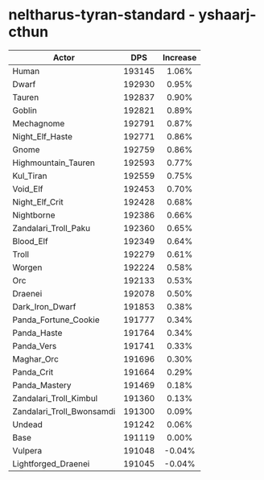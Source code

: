# neltharus-tyran-standard - yshaarj-cthun
| Actor | DPS | Increase |
|---|:---:|:---:|
|Human|193145|1.06%|
|Dwarf|192930|0.95%|
|Tauren|192837|0.90%|
|Goblin|192821|0.89%|
|Mechagnome|192791|0.87%|
|Night_Elf_Haste|192771|0.86%|
|Gnome|192759|0.86%|
|Highmountain_Tauren|192593|0.77%|
|Kul_Tiran|192559|0.75%|
|Void_Elf|192453|0.70%|
|Night_Elf_Crit|192428|0.68%|
|Nightborne|192386|0.66%|
|Zandalari_Troll_Paku|192360|0.65%|
|Blood_Elf|192349|0.64%|
|Troll|192279|0.61%|
|Worgen|192224|0.58%|
|Orc|192133|0.53%|
|Draenei|192078|0.50%|
|Dark_Iron_Dwarf|191853|0.38%|
|Panda_Fortune_Cookie|191777|0.34%|
|Panda_Haste|191764|0.34%|
|Panda_Vers|191741|0.33%|
|Maghar_Orc|191696|0.30%|
|Panda_Crit|191664|0.29%|
|Panda_Mastery|191469|0.18%|
|Zandalari_Troll_Kimbul|191360|0.13%|
|Zandalari_Troll_Bwonsamdi|191300|0.09%|
|Undead|191242|0.06%|
|Base|191119|0.00%|
|Vulpera|191048|-0.04%|
|Lightforged_Draenei|191045|-0.04%|

